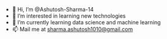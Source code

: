 - 👋 Hi, I’m @Ashutosh-Sharma-14
- 👀 I’m interested in learning new technologies
- 🌱 I’m currently learning data science and machine learning
- 📫 Mail me at sharma.ashutosh1010@gmail.com 

<!---
Ashutosh-Sharma-14/Ashutosh-Sharma-14 is a ✨ special ✨ repository because its `README.md` (this file) appears on your GitHub profile.
You can click the Preview link to take a look at your changes.
--->
